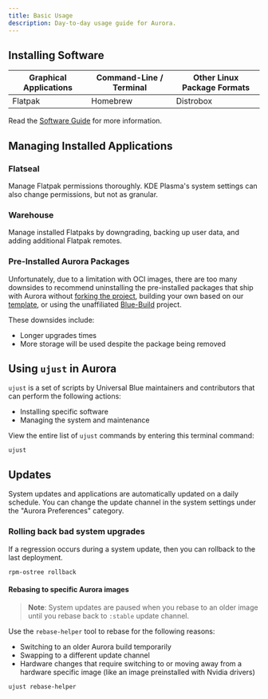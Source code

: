 ```yaml
---
title: Basic Usage
description: Day-to-day usage guide for Aurora.
---
```


## Installing Software

| Graphical Applications | Command-Line / Terminal | Other Linux Package Formats |
| ---------------------- | ----------------------- | --------------------------- |
| Flatpak                | Homebrew                | Distrobox                   |

Read the [Software Guide](https://docs.getaurora.dev/guides/software/) for more information.

## Managing Installed Applications

### Flatseal

Manage Flatpak permissions thoroughly. KDE Plasma's system settings can also change permissions, but not as granular.

### Warehouse

Manage installed Flatpaks by downgrading, backing up user data, and adding additional Flatpak remotes.

### Pre-Installed Aurora Packages

Unfortunately, due to a limitation with OCI images, there are too many downsides to recommend uninstalling the pre-installed packages that ship with Aurora without [forking the project](https://github.com/ublue-os/aurora/fork), building your own based on our [template](https://github.com/ublue-os/image-template), or using the unaffiliated [Blue-Build](https://blue-build.org/learn/universal-blue/) project.

These downsides include:

- Longer upgrades times
- More storage will be used despite the package being removed

## Using `ujust` in Aurora

`ujust` is a set of scripts by Universal Blue maintainers and contributors that can perform the following actions:

- Installing specific software
- Managing the system and maintenance

View the entire list of `ujust` commands by entering this terminal command:

```
ujust
```

## Updates

System updates and applications are automatically updated on a daily schedule. You can change the update channel in the system settings under the "Aurora Preferences" category.

### Rolling back bad system upgrades

If a regression occurs during a system update, then you can rollback to the last deployment.

```
rpm-ostree rollback
```

#### Rebasing to specific Aurora images

> **Note**: System updates are paused when you rebase to an older image until you rebase back to `:stable` update channel.

Use the `rebase-helper` tool to rebase for the following reasons:

- Switching to an older Aurora build temporarily
- Swapping to a different update channel
- Hardware changes that require switching to or moving away from a hardware specific image (like an image preinstalled with Nvidia drivers)

```
ujust rebase-helper
```

